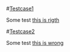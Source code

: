 #[Testcase1](- "basic")

Some test [this is rigth](- "True!=False")

#[Testcase2](- "basic")

Some test [this is wrong](- "True==False")
